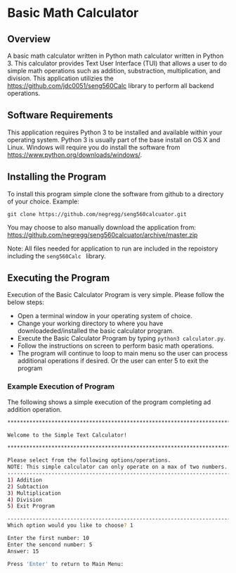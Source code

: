 # Basic Math Calculator

## Overview

A basic math calculator written in Python math calculator written in Python 3.
This calculator provides Text User Interface (TUI) that allows a user to do 
simple math operations such as addition, substraction, multiplication, and 
division.   This application utilizies the 
https://github.com/jdc0051/seng560Calc library to perform all backend 
operations.  

## Software Requirements

This application requires Python 3 to be installed and available within your 
operating system.  Python 3 is usually part of the base install on OS X and 
Linux.  Windows will require you do install the software from 
https://www.python.org/downloads/windows/.

## Installing the Program

To install this program simple clone the software from github to a directory
of your choice.  Example:

` git clone https://github.com/negregg/seng560calcuator.git `

You may choose to also manually download the application from: 
https://github.com/negregg/seng560calcuator/archive/master.zip

Note: All files needed for application to run are included in the repoistory
including the ` seng560Calc  ` library.

## Executing the Program

Execution of the Basic Calculator Program is very simple.  Please follow the 
below steps:

* Open a terminal window in your operating system of choice.
* Change your working directory to where you have downloadeded/installed the
  basic calculator program.
* Execute the Basic Calculator Program by typing ` python3 calculator.py `.
* Follow the instructions on screen to perform basic math operations.
* The program will continue to loop to main menu so the user can process
  additional operations if desired.  Or the user can enter 5 to exit the 
  program

### Example Execution of Program
The following shows a simple execution of the program completing ad addition
operation.

```bash
********************************************************************************

Welcome to the Simple Text Calculator!

********************************************************************************

Please select from the following options/operations.
NOTE: This simple calculator can only operate on a max of two numbers.
--------------------------------------------------------------------------------
1) Addition
2) Subtaction
3) Multiplication
4) Division
5) Exit Program

--------------------------------------------------------------------------------
Which option would you like to choose? 1

Enter the first number: 10
Enter the sencond number: 5
Answer: 15

Press 'Enter' to return to Main Menu: 

